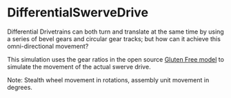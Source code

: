 # DifferentialSwerveDrive
Differential Drivetrains can both turn and translate at the same time by using a series of bevel gears and circular gear tracks; but how can it achieve this omni-directional movement?

This simulation uses the gear ratios in the open source [Gluten Free model](https://www.cadcrowd.com/3d-models/differential-swerve-drive) to simulate the movement of the actual swerve drive.

Note: Stealth wheel movement in rotations, assembly unit movement in degrees.
